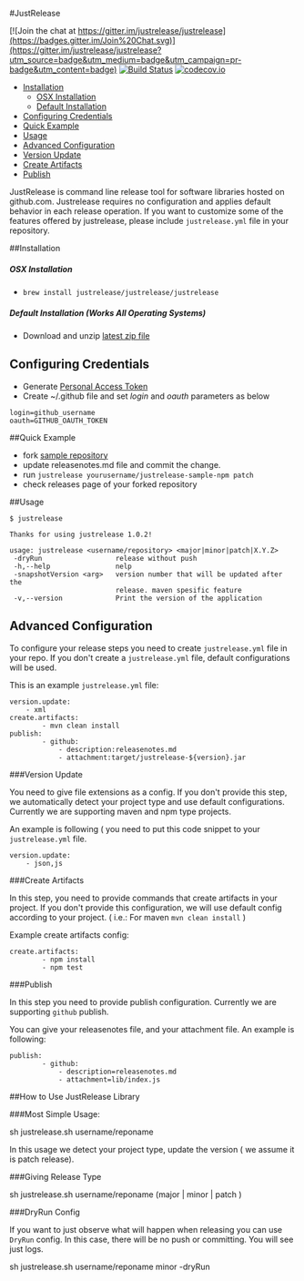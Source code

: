 
#JustRelease

[![Join the chat at https://gitter.im/justrelease/justrelease](https://badges.gitter.im/Join%20Chat.svg)](https://gitter.im/justrelease/justrelease?utm_source=badge&utm_medium=badge&utm_campaign=pr-badge&utm_content=badge) [![Build Status](https://travis-ci.org/justrelease/justrelease.svg?branch=master)](https://travis-ci.org/justrelease/justrelease)
[![codecov.io](http://codecov.io/github/justrelease/justrelease/coverage.svg?branch=master)](http://codecov.io/github/justrelease/justrelease?branch=master)

- [Installation](#installation)
  - [OSX Installation](#osx-installation)
  - [Default Installation](#default-installation-works-all-operating-systems)
- [Configuring Credentials](#configuring-credentials) 
- [Quick Example](#quick-example)
- [Usage](#usage)
- [Advanced Configuration](#advanced-configuration)
- [Version Update](#version-update)
- [Create Artifacts](#create-artifacts)
- [Publish](#publish)


JustRelease is command line release tool for software libraries hosted on github.com. Justrelease requires no configuration and applies default behavior in each release operation. If you want to customize some of the features offered by justrelease, please include `justrelease.yml` file in your repository.

##Installation

##### OSX Installation
- `brew install justrelease/justrelease/justrelease`

##### Default Installation (Works All Operating Systems)
- Download and unzip [latest zip file](https://github.com/justrelease/justrelease/releases)

## Configuring Credentials

- Generate [Personal Access Token](https://github.com/settings/tokens)
- Create ~/.github file and set *login* and *oauth* parameters as below
```
login=github_username
oauth=GITHUB_OAUTH_TOKEN
```

##Quick Example

- fork [sample repository](https://github.com/justrelease/justrelease-sample-npm)
- update releasenotes.md file and commit the change.
- run `justrelease yourusername/justrelease-sample-npm patch`
- check releases page of your forked repository

##Usage

```
$ justrelease

Thanks for using justrelease 1.0.2!

usage: justrelease <username/repository> <major|minor|patch|X.Y.Z>
 -dryRun                  release without push
 -h,--help                nelp
 -snapshotVersion <arg>   version number that will be updated after the
                          release. maven spesific feature
 -v,--version             Print the version of the application
```



## Advanced Configuration

To configure your release steps you need to create `justrelease.yml` file in your repo.
If you don't create a `justrelease.yml` file, default configurations will be used.

This is an example `justrelease.yml` file:

```
version.update:
    - xml
create.artifacts:
        - mvn clean install
publish:
        - github:
            - description:releasenotes.md
            - attachment:target/justrelease-${version}.jar
```


###Version Update

You need to give file extensions as a config. If you don't provide this step, we automatically detect your project type
and use default configurations. Currently we are supporting maven and npm type projects.

An example is following ( you need to put this code snippet to your `justrelease.yml` file.

```
version.update:
    - json,js
```

###Create Artifacts

In this step, you need to provide commands that create artifacts in your project. If you don't provide this configuration,
we will use default config according to your project. ( i.e.: For maven `mvn clean install` )

Example create artifacts config:

```
create.artifacts:
        - npm install
        - npm test
```

###Publish

In this step you need to provide publish configuration. Currently we are supporting `github` publish.

You can give your releasenotes file, and your attachment file.
An example is following:

```
publish:
        - github:
            - description=releasenotes.md
            - attachment=lib/index.js
```

##How to Use JustRelease Library

###Most Simple Usage:

sh justrelease.sh username/reponame

In this usage we detect your project type, update the version ( we assume it is patch release).


###Giving Release Type

sh justrelease.sh username/reponame (major | minor | patch )


###DryRun Config

If you want to just observe what will happen when releasing you can use `DryRun` config.
In this case, there will be no push or committing. You will see just logs.

sh justrelease.sh username/reponame minor -dryRun
